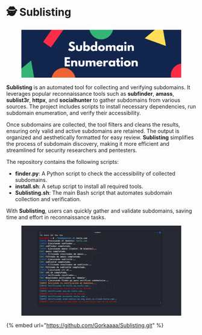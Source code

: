# 🕵️ Sublisting

<figure><img src="../.gitbook/assets/spaces_vPQNWXJ8h8a2mnNdTRSZ_uploads_4qebVCcVhXPMdmRpLe2N_1693735842478.webp" alt=""><figcaption></figcaption></figure>

**Sublisting** is an automated tool for collecting and verifying subdomains. It leverages popular reconnaissance tools such as **subfinder**, **amass**, **sublist3r**, **httpx**, and **socialhunter** to gather subdomains from various sources. The project includes scripts to install necessary dependencies, run subdomain enumeration, and verify their accessibility.

Once subdomains are collected, the tool filters and cleans the results, ensuring only valid and active subdomains are retained. The output is organized and aesthetically formatted for easy review. **Sublisting** simplifies the process of subdomain discovery, making it more efficient and streamlined for security researchers and pentesters.

The repository contains the following scripts:

* **finder.py**: A Python script to check the accessibility of collected subdomains.
* **install.sh**: A setup script to install all required tools.
* **Sublisting.sh**: The main Bash script that automates subdomain collection and verification.

With **Sublisting**, users can quickly gather and validate subdomains, saving time and effort in reconnaissance tasks.

<figure><img src="../.gitbook/assets/spaces_vPQNWXJ8h8a2mnNdTRSZ_uploads_nzbWDjOD3hMgt3rqaani_imagen.webp" alt=""><figcaption></figcaption></figure>



{% embed url="https://github.com/Gorkaaaa/Sublisting.git" %}
